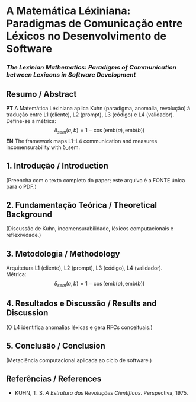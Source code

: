 # A Matemática Léxiniana: Paradigmas de Comunicação entre Léxicos no Desenvolvimento de Software
### *The Lexinian Mathematics: Paradigms of Communication between Lexicons in Software Development*

## Resumo / Abstract
**PT** A Matemática Léxiniana aplica Kuhn (paradigma, anomalia, revolução) à tradução entre L1 (cliente), L2 (prompt), L3 (código) e L4 (validador). Define-se a métrica:
$$
\delta_{sem}(a,b) = 1 - \cos(\text{emb}(a), \text{emb}(b))
$$
**EN** The framework maps L1–L4 communication and measures incomensurability with δ_sem.

## 1. Introdução / Introduction
(Preencha com o texto completo do paper; este arquivo é a FONTE única para o PDF.)

## 2. Fundamentação Teórica / Theoretical Background
(Discussão de Kuhn, incomensurabilidade, léxicos computacionais e reflexividade.)

## 3. Metodologia / Methodology
Arquitetura L1 (cliente), L2 (prompt), L3 (código), L4 (validador).  
Métrica:
$$
\delta_{sem}(a,b) = 1 - \cos(\text{emb}(a), \text{emb}(b))
$$

## 4. Resultados e Discussão / Results and Discussion
(O L4 identifica anomalias léxicas e gera RFCs conceituais.)

## 5. Conclusão / Conclusion
(Metaciência computacional aplicada ao ciclo de software.)

## Referências / References
- KUHN, T. S. *A Estrutura das Revoluções Científicas*. Perspectiva, 1975.
